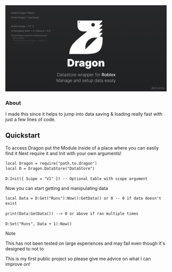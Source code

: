 <div align="center">
 <img alt="Dragon" src="https://github.com/ffuffix/Dragon/blob/cebe941da6a746775238b12919b147b96c2d7a5d/Project/Images/Dragon_1.png">
</div>

### About
I made this since it helps to jump into data saving & loading really fast with just a few lines of code.

## Quickstart
To access Dragon put the Module inside of a place where you can easily find it
Next require it and Init with your own arguments!
```
local Dragon = require("path.to.dragon")
local D = Dragon.DataStore("DataStore")

D:Init({ Scope = "V1" }) -- Optional table with scope argument
```
Now you can start getting and manipulating data
```
local Data = D:Get("Runs"):Now():GetData() or 0 -- 0 if data doesn't exist

print(Data:GetData()) --> 0 or above if ran multiple times

D:Set("Runs", Data + 1):Now()
```


> [!NOTE]
> This has not been tested on large experiences and may fail even though it's designed to not to


This is my first public project so please give me advice on what I can improve on!
